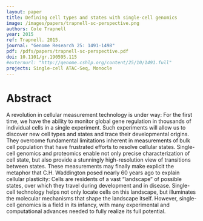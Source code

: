 ```yaml
---
layout: paper
title: Defining cell types and states with single-cell genomics
image: /images/papers/trapnell-sc-perspective.png
authors: Cole Trapnell
year: 2015
ref: Trapnell. 2015.
journal: "Genome Research 25: 1491-1498"
pdf: /pdfs/papers/trapnell-sc-perspective.pdf
doi: 10.1101/gr.190595.115
#externurl: "http://genome.cshlp.org/content/25/10/1491.full"
projects: Single-cell ATAC-Seq, Monocle
---
```


# Abstract

A revolution in cellular measurement technology is under way: For the first time, we have the ability to monitor global gene regulation in thousands of individual cells in a single experiment. Such experiments will allow us to discover new cell types and states and trace their developmental origins. They overcome fundamental limitations inherent in measurements of bulk cell population that have frustrated efforts to resolve cellular states. Single-cell genomics and proteomics enable not only precise characterization of cell state, but also provide a stunningly high-resolution view of transitions between states. These measurements may finally make explicit the metaphor that C.H. Waddington posed nearly 60 years ago to explain cellular plasticity: Cells are residents of a vast “landscape” of possible states, over which they travel during development and in disease. Single-cell technology helps not only locate cells on this landscape, but illuminates the molecular mechanisms that shape the landscape itself. However, single-cell genomics is a field in its infancy, with many experimental and computational advances needed to fully realize its full potential.
